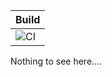 | Build |
|-------|
| ![CI](https://github.com/immortal-forest/aniyomi-extensions/actions/workflows/build_push.yml/badge.svg) |

Nothing to see here....
